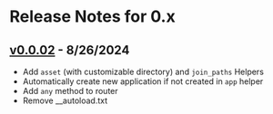 # Release Notes for 0.x

## [v0.0.02](https://github.com/parsa-mostafaie/pluslib/compare/v0.0.01...v0.0.02) - 8/26/2024

* Add `asset` (with customizable directory) and `join_paths` Helpers
* Automatically create new application if not created in `app` helper
* Add `any` method to router
* Remove __autoload.txt
